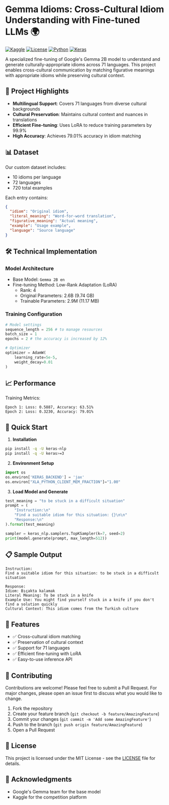 # Gemma Idioms: Cross-Cultural Idiom Understanding with Fine-tuned LLMs 🌍

[![Kaggle](https://img.shields.io/badge/Kaggle-Competition-blue)](https://www.kaggle.com/)
[![License](https://img.shields.io/badge/license-MIT-green)](LICENSE)
[![Python](https://img.shields.io/badge/python-3.8%2B-blue)](https://www.python.org/)
[![Keras](https://img.shields.io/badge/keras-3.0%2B-red)](https://keras.io/)

A specialized fine-tuning of Google's Gemma 2B model to understand and generate culturally-appropriate idioms across 71 languages. This project enables cross-cultural communication by matching figurative meanings with appropriate idioms while preserving cultural context.

## 🎯 Project Highlights

- **Multilingual Support**: Covers 71 languages from diverse cultural backgrounds
- **Cultural Preservation**: Maintains cultural context and nuances in translations
- **Efficient Fine-tuning**: Uses LoRA to reduce training parameters by 99.9%
- **High Accuracy**: Achieves 79.01% accuracy in idiom matching

## 📊 Dataset

Our custom dataset includes:
- 10 idioms per language
- 72 languages
- 720 total examples

Each entry contains:
```json
{
  "idiom": "Original idiom",
  "literal_meaning": "Word-for-word translation",
  "figurative_meaning": "Actual meaning",
  "example": "Usage example",
  "language": "Source language"
}
```

## 🛠️ Technical Implementation

### Model Architecture
- Base Model: `Gemma 2B en`
- Fine-tuning Method: Low-Rank Adaptation (LoRA)
  - Rank: 4
  - Original Parameters: 2.6B (9.74 GB)
  - Trainable Parameters: 2.9M (11.17 MB)

### Training Configuration
```python
# Model settings
sequence_length = 256 # to manage resources 
batch_size = 1
epochs = 2 # the accuracy is increased by 12%

# Optimizer
optimizer = AdamW(
    learning_rate=5e-5,
    weight_decay=0.01
)
```

## 📈 Performance

Training Metrics:
```
Epoch 1: Loss: 0.5887, Accuracy: 63.51%
Epoch 2: Loss: 0.3230, Accuracy: 79.01%
```

## 🚀 Quick Start

1. **Installation**
```bash
pip install -q -U keras-nlp
pip install -q -U keras>=3
```

2. **Environment Setup**
```python
import os
os.environ['KERAS_BACKEND'] = 'jax'
os.environ["XLA_PYTHON_CLIENT_MEM_FRACTION"]="1.00"
```

3. **Load Model and Generate**
```python
test_meaning = "to be stuck in a difficult situation"
prompt = (
    "Instruction:\n"
    "Find a suitable idiom for this situation: {}\n\n"
    "Response:\n"
).format(test_meaning)

sampler = keras_nlp.samplers.TopKSampler(k=7, seed=2)
print(model.generate(prompt, max_length=512))
```

## 📋 Sample Output

```
Instruction:
Find a suitable idiom for this situation: to be stuck in a difficult situation

Response:
Idiom: Bıçakta kalamak
Literal Meaning: To be stuck in a knife
Example Use: You might find yourself stuck in a knife if you don't find a solution quickly
Cultural Context: This idiom comes from the Turkish culture
```

## 🌟 Features

- ✅ Cross-cultural idiom matching
- ✅ Preservation of cultural context
- ✅ Support for 71 languages
- ✅ Efficient fine-tuning with LoRA
- ✅ Easy-to-use inference API

## 🤝 Contributing

Contributions are welcome! Please feel free to submit a Pull Request. For major changes, please open an issue first to discuss what you would like to change.

1. Fork the repository
2. Create your feature branch (`git checkout -b feature/AmazingFeature`)
3. Commit your changes (`git commit -m 'Add some AmazingFeature'`)
4. Push to the branch (`git push origin feature/AmazingFeature`)
5. Open a Pull Request

## 📄 License

This project is licensed under the MIT License - see the [LICENSE](LICENSE) file for details.

## 🙏 Acknowledgments

- Google's Gemma team for the base model
- Kaggle for the competition platform
